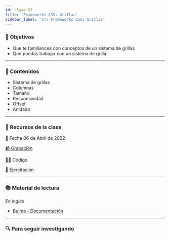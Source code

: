 ```yaml
---
id: clase-57
title: 'Frameworks CSS: Grillas'
sidebar_label: '57) Frameworks CSS: Grillas'
---
```


### 🏁 Objetivos

- Que te familiarices con conceptos de un sistema de grillas
- Que puedas trabajar con un sistema de grilla

---

### 📝 Contenidos

- Sistema de grillas
- Columnas
- Tamaño
- Responsividad
- Offset
- Anidado

---

### 🚀 Recursos de la clase

📆 Fecha 06 de Abril de 2022

[📹 Grabación](https://us02web.zoom.us/rec/play/GGeTbuNOAQ1SlHPuDb5eiQpPl_Z2I1q2sFXc0ON8E791U8879Cr35_gVAD7ntn1C_yfB3DaGO1L7U50.PWxTQCgjZZ9-er-b?autoplay=true&startTime=1649282667000)


👩‍💻 Código

💪 Ejercitación

---

### 📚 Material de lectura

_En inglés_

- [Bulma - Documentación](https://bulma.io/)

---

### 🔍 Para seguir investigando
